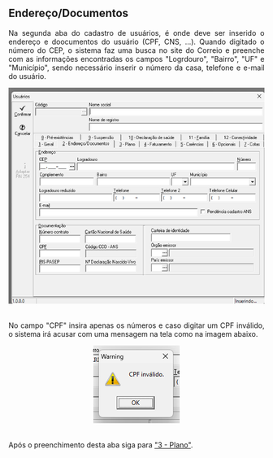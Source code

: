 ## Endereço/Documentos

<p align="justify">Na segunda aba do cadastro de usuários, é onde deve ser inserido o endereço e doocumentos do usuário (CPF, CNS, ...). Quando digitado o número do CEP, o sistema faz uma busca no site do Correio e preenche com as informações encontradas os campos "Logrdouro", "Bairro", "UF" e "Município", sendo necessário inserir o número da casa, telefone e e-mail do usuário.</p>

<div align="center">
  <img src="https://github.com/LucasLD1/Manual-CPS/blob/main/Imagens/endereco_usuario.png">
</div>
<br>

<p align="justify">No campo "CPF" insira apenas os números e caso digitar um CPF inválido, o sistema irá acusar com uma mensagem na tela como na imagem abaixo.</p>

<div align="center">
  <img src="https://github.com/LucasLD1/Manual-CPS/blob/main/Imagens/cpf_invalido.png">
</div>
<br>

<p align="justify">Após o preenchimento desta aba siga para <a href="https://github.com/LucasLD1/Manual-CPS/blob/main/1%20-%20Cadastros/1.01%20-%20Usu%C3%A1rios/3%20-%20Plano.md#plano">"3 - Plano"</a>.</p>

